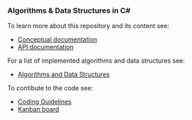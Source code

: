 ### Algorithms & Data Structures in C#

To learn more about this repository and its content see:
  - [Conceptual documentation](https://pijei.github.io/AlgorithmsAndDataStructures/index.html) 
  - [API documentation](https://pijei.github.io/AlgorithmsAndDataStructures/api/index.html)

For a list of implemented algorithms and data structures see: 
  - [Algorithms and Data Structures](https://pijei.github.io/AlgorithmsAndDataStructures/index.html)

To contibute to the code see: 
  - [Coding Guidelines](https://pijei.github.io/AlgorithmsAndDataStructures/articles/CodingGuidelines.html) 
  - [Kanban board](https://github.com/PiJei/AlgorithmsAndDataStructures/projects/1)
